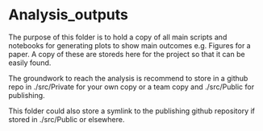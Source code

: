 # Analysis_outputs

The purpose of this folder is to hold a copy of all main scripts and notebooks for generating plots to show main outcomes e.g. Figures for a paper. A copy of these are storeds here for the project so that it can be easily found.

The groundwork to reach the analysis is recommend to store in a github repo in ./src/Private for your own copy or a team copy and ./src/Public for publishing. 

This folder could also store a symlink to the publishing github repository if stored in ./src/Public or elsewhere.